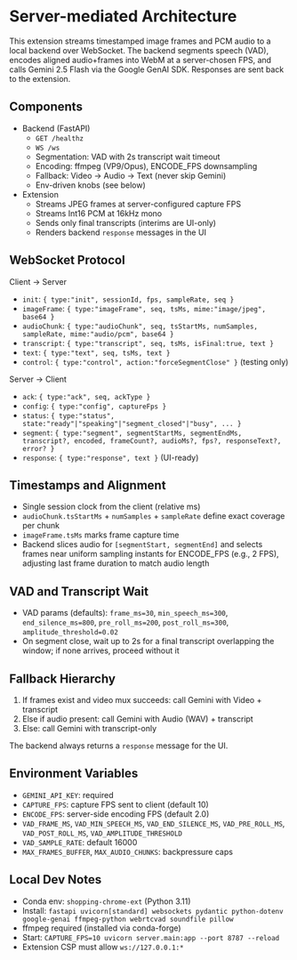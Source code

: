 # Server-mediated Architecture

This extension streams timestamped image frames and PCM audio to a local backend over WebSocket. The backend segments speech (VAD), encodes aligned audio+frames into WebM at a server-chosen FPS, and calls Gemini 2.5 Flash via the Google GenAI SDK. Responses are sent back to the extension.

## Components

-   Backend (FastAPI)
    -   `GET /healthz`
    -   `WS /ws`
    -   Segmentation: VAD with 2s transcript wait timeout
    -   Encoding: ffmpeg (VP9/Opus), ENCODE_FPS downsampling
    -   Fallback: Video → Audio → Text (never skip Gemini)
    -   Env-driven knobs (see below)
-   Extension
    -   Streams JPEG frames at server-configured capture FPS
    -   Streams Int16 PCM at 16kHz mono
    -   Sends only final transcripts (interims are UI-only)
    -   Renders backend `response` messages in the UI

## WebSocket Protocol

Client → Server

-   `init`: `{ type:"init", sessionId, fps, sampleRate, seq }`
-   `imageFrame`: `{ type:"imageFrame", seq, tsMs, mime:"image/jpeg", base64 }`
-   `audioChunk`: `{ type:"audioChunk", seq, tsStartMs, numSamples, sampleRate, mime:"audio/pcm", base64 }`
-   `transcript`: `{ type:"transcript", seq, tsMs, isFinal:true, text }`
-   `text`: `{ type:"text", seq, tsMs, text }`
-   `control`: `{ type:"control", action:"forceSegmentClose" }` (testing only)

Server → Client

-   `ack`: `{ type:"ack", seq, ackType }`
-   `config`: `{ type:"config", captureFps }`
-   `status`: `{ type:"status", state:"ready"|"speaking"|"segment_closed"|"busy", ... }`
-   `segment`: `{ type:"segment", segmentStartMs, segmentEndMs, transcript?, encoded, frameCount?, audioMs?, fps?, responseText?, error? }`
-   `response`: `{ type:"response", text }` (UI-ready)

## Timestamps and Alignment

-   Single session clock from the client (relative ms)
-   `audioChunk.tsStartMs` + `numSamples` + `sampleRate` define exact coverage per chunk
-   `imageFrame.tsMs` marks frame capture time
-   Backend slices audio for `[segmentStart, segmentEnd]` and selects frames near uniform sampling instants for ENCODE_FPS (e.g., 2 FPS), adjusting last frame duration to match audio length

## VAD and Transcript Wait

-   VAD params (defaults): `frame_ms=30`, `min_speech_ms=300`, `end_silence_ms=800`, `pre_roll_ms=200`, `post_roll_ms=300`, `amplitude_threshold=0.02`
-   On segment close, wait up to 2s for a final transcript overlapping the window; if none arrives, proceed without it

## Fallback Hierarchy

1. If frames exist and video mux succeeds: call Gemini with Video + transcript
2. Else if audio present: call Gemini with Audio (WAV) + transcript
3. Else: call Gemini with transcript-only

The backend always returns a `response` message for the UI.

## Environment Variables

-   `GEMINI_API_KEY`: required
-   `CAPTURE_FPS`: capture FPS sent to client (default 10)
-   `ENCODE_FPS`: server-side encoding FPS (default 2.0)
-   `VAD_FRAME_MS`, `VAD_MIN_SPEECH_MS`, `VAD_END_SILENCE_MS`, `VAD_PRE_ROLL_MS`, `VAD_POST_ROLL_MS`, `VAD_AMPLITUDE_THRESHOLD`
-   `VAD_SAMPLE_RATE`: default 16000
-   `MAX_FRAMES_BUFFER`, `MAX_AUDIO_CHUNKS`: backpressure caps

## Local Dev Notes

-   Conda env: `shopping-chrome-ext` (Python 3.11)
-   Install: `fastapi uvicorn[standard] websockets pydantic python-dotenv google-genai ffmpeg-python webrtcvad soundfile pillow`
-   ffmpeg required (installed via conda-forge)
-   Start: `CAPTURE_FPS=10 uvicorn server.main:app --port 8787 --reload`
-   Extension CSP must allow `ws://127.0.0.1:*`
